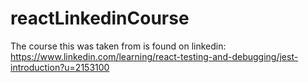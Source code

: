 # reactLinkedinCourse
The course this was taken from is found on linkedin:
https://www.linkedin.com/learning/react-testing-and-debugging/jest-introduction?u=2153100
